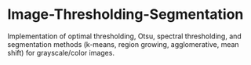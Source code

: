 # Image-Thresholding-Segmentation
Implementation of optimal thresholding, Otsu, spectral thresholding, and segmentation methods (k-means, region growing, agglomerative, mean shift) for grayscale/color images.
